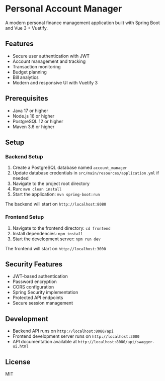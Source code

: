 # Personal Account Manager

A modern personal finance management application built with Spring Boot and Vue 3 + Vuetify.

## Features

- Secure user authentication with JWT
- Account management and tracking
- Transaction monitoring
- Budget planning
- Bill analytics
- Modern and responsive UI with Vuetify 3

## Prerequisites

- Java 17 or higher
- Node.js 16 or higher
- PostgreSQL 12 or higher
- Maven 3.6 or higher

## Setup

### Backend Setup

1. Create a PostgreSQL database named `account_manager`
2. Update database credentials in `src/main/resources/application.yml` if needed
3. Navigate to the project root directory
4. Run: `mvn clean install`
5. Start the application: `mvn spring-boot:run`

The backend will start on `http://localhost:8080`

### Frontend Setup

1. Navigate to the frontend directory: `cd frontend`
2. Install dependencies: `npm install`
3. Start the development server: `npm run dev`

The frontend will start on `http://localhost:3000`

## Security Features

- JWT-based authentication
- Password encryption
- CORS configuration
- Spring Security implementation
- Protected API endpoints
- Secure session management

## Development

- Backend API runs on `http://localhost:8080/api`
- Frontend development server runs on `http://localhost:3000`
- API documentation available at `http://localhost:8080/api/swagger-ui.html`

## License

MIT

